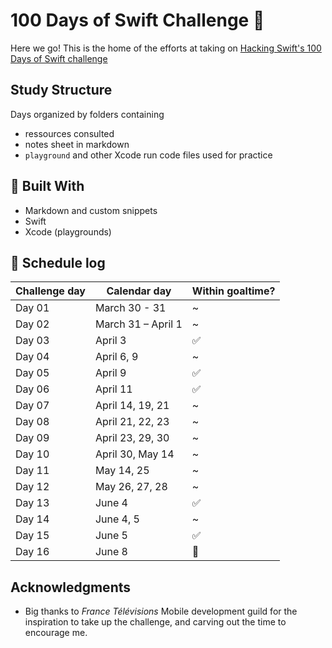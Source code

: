 # 100 Days of Swift Challenge :rocket:

Here we go! This is the home of the efforts at taking on [Hacking Swift's 100 Days of Swift challenge](https://www.hackingwithswift.com/100)

## Study Structure

Days organized by folders containing
* ressources consulted
* notes sheet in markdown
* `playground` and other Xcode run code files used for practice

## :hammer: Built With
* Markdown and custom snippets
* Swift
* Xcode (playgrounds)

## :calendar: Schedule log

| Challenge day | Calendar day | Within goaltime?|
|---|---|---|
| Day 01 | March 30 - 31 | ~ |
| Day 02 | March 31 – April 1 | ~ |
| Day 03 | April 3 | :white_check_mark: |
| Day 04 | April 6, 9 | ~ |
| Day 05 | April 9 | :white_check_mark: |
| Day 06 | April 11 | :white_check_mark: |
| Day 07 | April 14, 19, 21 | ~ |
| Day 08 | April 21, 22, 23 | ~ |
| Day 09 | April 23, 29, 30 | ~ |
| Day 10 | April 30, May 14 | ~ |
| Day 11 | May 14, 25 | ~ |
| Day 12 | May 26, 27, 28 | ~ |
| Day 13 | June 4 | :white_check_mark: |
| Day 14 | June 4, 5 | ~ |
| Day 15 | June 5 | :white_check_mark: |
| Day 16 | June 8 | :rocket: |

## Acknowledgments
* Big thanks to *France Télévisions* Mobile development guild for the inspiration to take up the challenge, and carving out the time to encourage me.